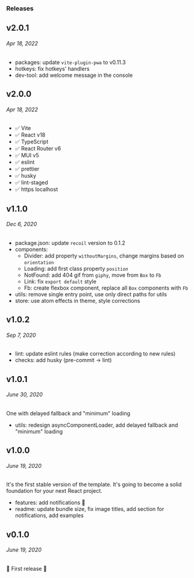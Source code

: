 ### Releases

## v2.0.1

###### _Apr 18, 2022_

- packages: update `vite-plugin-pwa` to v0.11.3
- hotkeys: fix hotkeys' handlers
- dev-tool: add welcome message in the console

## v2.0.0

###### _Apr 18, 2022_

- ✅ Vite
- ✅ React v18
- ✅ TypeScript
- ✅ React Router v6
- ✅ MUI v5
- ✅ eslint
- ✅ prettier
- ✅ husky
- ✅ lint-staged
- ✅ https localhost

## v1.1.0

###### _Dec 6, 2020_

- package.json: update `recoil` version to 0.1.2
- components:
  - Divider: add property `withoutMargins`, change margins based on `orientation`
  - Loading: add first class property `position`
  - NotFound: add 404 gif from `giphy`, move from `Box` to `Fb`
  - Link: fix `export default` style
  - Fb: create flexbox component, replace all `Box` components with `Fb`
- utils: remove single entry point, use only direct paths for utils
- store: use atom effects in theme, style corrections

## v1.0.2

###### _Sep 7, 2020_

- lint: update eslint rules (make correction according to new rules)
- checks: add husky (pre-commit -> lint)

## v1.0.1

###### _June 30, 2020_

One with delayed fallback and "minimum" loading

- utils: redesign asyncComponentLoader, add delayed fallback and "minimum" loading

## v1.0.0

###### _June 19, 2020_

It's the first stable version of the template. It's going to become a solid foundation for your next React project.

- features: add notifications 🎉
- readme: update bundle size, fix image titles, add section for notifications, add examples

## v0.1.0

###### _June 19, 2020_

🎉 First release 🎉
